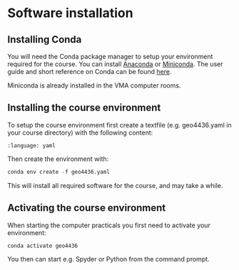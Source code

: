 # Software installation


## Installing Conda

You will need the Conda package manager to setup your environment required for the course.
You can install [Anaconda](https://www.anaconda.com/) or [Miniconda](https://docs.conda.io/en/latest/miniconda.html).
The user guide and short reference on Conda can be found [here](https://docs.conda.io/projects/conda/en/latest/user-guide/cheatsheet.html).

Miniconda is already installed in the VMA computer rooms.



## Installing the course environment

To setup the course environment first create a textfile (e.g. geo4436.yaml in your course directory) with the following content:

```{literalinclude} ../../environment/environment.yaml
:language: yaml
```

Then create the environment with:

```python
conda env create -f geo4436.yaml
```

This will install all required software for the course, and may take a while.


## Activating the course environment

When starting the computer practicals you first need to activate your environment:

```python
conda activate geo4436
```

You then can start e.g. Spyder or Python from the command prompt.

